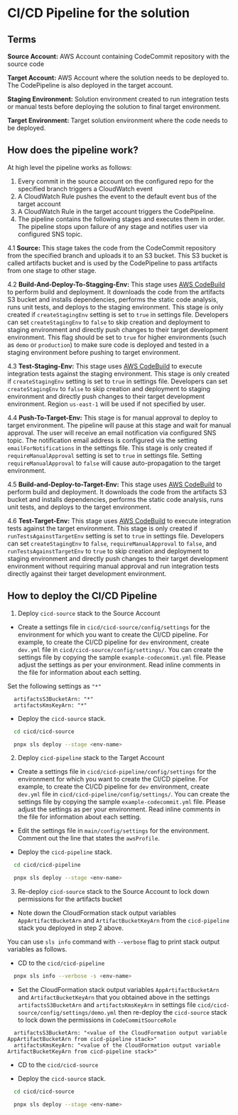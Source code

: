 # CI/CD Pipeline for the solution

## Terms

**Source Account:** AWS Account containing CodeCommit repository with the source code

**Target Account:** AWS Account where the solution needs to be deployed to. The CodePipeline is also deployed in the target account.

**Staging Environment:** Solution environment created to run integration tests or manual tests before deploying the solution to final target environment.

**Target Environment:** Target solution environment where the code needs to be deployed.

## How does the pipeline work?
At high level the pipeline works as follows:
  1. Every commit in the source account on the configured repo for the specified branch triggers a CloudWatch event 
  2. A CloudWatch Rule pushes the event to the default event bus of the target account
  3. A CloudWatch Rule in the target account triggers the CodePipeline.
  4. The pipeline contains the following stages and executes them in order. 
The pipeline stops upon failure of any stage and notifies user via configured SNS topic. 
    
  4.1 **Source:** This stage takes the code from the CodeCommit repository from the specified branch and uploads it to 
  an S3 bucket. This S3 bucket is called artifacts bucket and is used by the CodePipeline to pass artifacts from one 
  stage to other stage.

  4.2 **Build-And-Deploy-To-Stagging-Env:** This stage uses [AWS CodeBuild](https://aws.amazon.com/codebuild/) to 
  perform build and deployment. It downloads the code from the artifacts S3 bucket and installs dependencies, performs 
  the static code analysis, runs unit tests, and deploys to the staging environment. This stage is only created if 
  `createStagingEnv` setting is set to `true` in settings file. Developers can set `createStagingEnv` to `false` to skip 
  creation and deployment to staging environment and directly push changes to their target development environment. This 
  flag should be set to `true` for higher environments (such as `demo` or `production`) to make sure code is deployed and 
  tested in a staging environment before pushing to target environment.
 

  4.3 **Test-Staging-Env:** This stage uses [AWS CodeBuild](https://aws.amazon.com/codebuild/) to execute integration 
  tests against the staging environment. This stage is only created if `createStagingEnv` setting is set to `true` in 
  settings file. Developers can set `createStagingEnv` to `false` to skip creation and deployment to staging environment 
  and directly push changes to their target development environment. Region `us-east-1` will be used if not specified by 
  user. 

  4.4 **Push-To-Target-Env:** This stage is for manual approval to deploy to target environment. The pipeline will pause
  at this stage and wait for manual approval. The user will receive an email notification via configured SNS topic. The 
  notification email address is configured via the setting `emailForNotifications` in the settings file. This stage is 
  only created if `requireManualApproval` setting is set to `true` in settings file. Setting `requireManualApproval` 
  to `false` will cause auto-propagation to the target environment. 

  4.5 **Build-and-Deploy-to-Target-Env:** This stage uses [AWS CodeBuild](https://aws.amazon.com/codebuild/) to perform 
  build and deployment. It downloads the code from the artifacts S3 bucket and installs dependencies, performs the 
  static code analysis, runs unit tests, and deploys to the target environment.
  
  4.6 **Test-Target-Env:** This stage uses [AWS CodeBuild](https://aws.amazon.com/codebuild/) to execute integration 
  tests against the target environment. This stage is only created if `runTestsAgainstTargetEnv` setting is set to 
  `true` in settings file. Developers can set `createStagingEnv` to `false`, `requireManualApproval` to `false`, and 
  `runTestsAgainstTargetEnv` to `true` to skip creation and deployment to staging environment and directly push changes 
  to their target development environment without requiring manual approval and run integration tests directly against 
  their target development environment.

## How to deploy the CI/CD Pipeline

1. Deploy `cicd-source` stack to the Source Account
  
  * Create a settings file in `cicd/cicd-source/config/settings` for the environment for which you want to create the 
  CI/CD pipeline. For example, to create the CI/CD pipeline for `dev` environment, create `dev.yml` file in 
  `cicd/cicd-source/config/settings/`. You can create the settings file by copying the sample `example-codecommit.yml` file. 
  Please adjust the settings as per your environment. Read inline comments in the file for information about each 
  setting.
  
  Set the following settings as `"*"`
  ```
    artifactsS3BucketArn: "*"
    artifactsKmsKeyArn: "*" 
  ```
   
  * Deploy the `cicd-source` stack.
  ```bash
    cd cicd/cicd-source

    pnpx sls deploy --stage <env-name>
  ```

2. Deploy `cicd-pipeline` stack to the Target Account

  * Create a settings file in `cicd/cicd-pipeline/config/settings` for the environment for which you want to create the 
  CI/CD pipeline. For example, to create the CI/CD pipeline for `dev` environment, create `dev.yml` file in 
  `cicd/cicd-pipeline/config/settings/`. You can create the settings file by copying the sample `example-codecommit.yml` file. 
  Please adjust the settings as per your environment. Read inline comments in the file for information about each 
  setting.

  * Edit the settings file in `main/config/settings` for the environment. Comment out the line that states the `awsProfile`.
   
  * Deploy the `cicd-pipeline` stack.
  ```bash
    cd cicd/cicd-pipeline

    pnpx sls deploy --stage <env-name>
  ```

3. Re-deploy `cicd-source` stack to the Source Account to lock down permissions for the artifacts bucket

  * Note down the CloudFormation stack output variables `AppArtifactBucketArn` and `ArtifactBucketKeyArn` from the 
  `cicd-pipeline` stack you deployed in step 2 above. 
    
  You can use `sls info` command with `--verbose` flag to print stack output variables as follows.
    
  * CD to the `cicd/cicd-pipeline` 
  ```bash
    pnpx sls info --verbose -s <env-name>
  ```

  * Set the CloudFormation stack output variables `AppArtifactBucketArn`
  and `ArtifactBucketKeyArn` that you obtained above in the settings `artifactsS3BucketArn` and `artifactsKmsKeyArn`
  in settings file `cicd/cicd-source/config/settings/demo.yml` then re-deploy the `cicd-source` 
  stack to lock down the permissions in `CodeCommitSourceRole`
  ```
    artifactsS3BucketArn: "<value of the CloudFormation output variable AppArtifactBucketArn from cicd-pipeline stack>"
    artifactsKmsKeyArn: "<value of the CloudFormation output variable ArtifactBucketKeyArn from cicd-pipeline stack>" 
  ```
  
  * CD to the `cicd/cicd-source` 
 
  * Deploy the `cicd-source` stack.
  ```bash
    cd cicd/cicd-source
  
    pnpx sls deploy --stage <env-name>
  ```